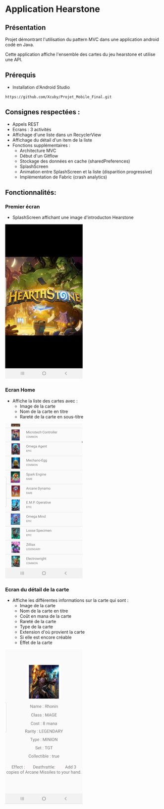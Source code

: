 # Application Hearstone

## Présentation

Projet démontrant l'utilisation du pattern MVC dans une application android codé en Java.

Cette application affiche l'ensemble des cartes du jeu hearstone et utilise une API.

## Prérequis


- Installation d'Android Studio

````
https://github.com/Xcuby/Projet_Mobile_Final.git
````

## Consignes respectées : 

- Appels REST
- Ecrans : 3 activités
- Affichage d'une liste dans un RecyclerView
- Affichage du détail d'un item de la liste
- Fonctions supplémentaires :
  - Architecture MVC
  - Début d'un Gitflow
  - Stockage des données en cache (sharedPreferences)
  - SplashScreen
  - Animation entre SplashScreen et la liste (disparition progressive)
  - Implémentation de Fabric (crash analytics)

## Fonctionnalités: 

### Premier écran 

- SplashScreen affichant une image d'introducton Hearstone

<img src="readme_img/splash.jpg" alt="splash" width="250">

### Ecran Home 

- Affiche la liste des cartes avec :
  - Image de la carte
  - Nom de la carte en titre
  - Rareté de la carte en sous-titre

<img src="readme_img/liste.jpg" alt="liste" width="250" class="centered">

### Ecran du détail de la carte

- Affiche les différentes informations sur la carte qui sont :
  - Image de la carte
  - Nom de la carte en titre
  - Coût en mana de la carte
  - Rareté de la carte
  - Type de la carte
  - Extension d'où provient la carte
  - Si elle est encore créable
  - Effet de la carte

<img src="readme_img/detail.jpg" alt="détail" width="250" class="centered">
